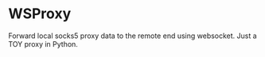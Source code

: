 # WSProxy
Forward local socks5 proxy data to the remote end using websocket. Just a TOY proxy in Python.
